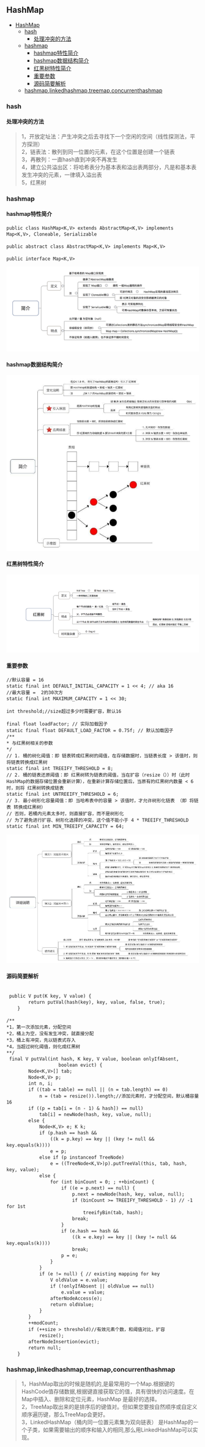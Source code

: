 ## HashMap

- [HashMap](#hashmap)
    - [hash](#hash)
        - [处理冲突的方法](#%E5%A4%84%E7%90%86%E5%86%B2%E7%AA%81%E7%9A%84%E6%96%B9%E6%B3%95)
    - [hashmap](#hashmap)
        - [hashmap特性简介](#hashmap%E7%89%B9%E6%80%A7%E7%AE%80%E4%BB%8B)
        - [hashmap数据结构简介](#hashmap%E6%95%B0%E6%8D%AE%E7%BB%93%E6%9E%84%E7%AE%80%E4%BB%8B)
        - [红黑树特性简介](#%E7%BA%A2%E9%BB%91%E6%A0%91%E7%89%B9%E6%80%A7%E7%AE%80%E4%BB%8B)
        - [重要参数](#%E9%87%8D%E8%A6%81%E5%8F%82%E6%95%B0)
        - [源码简要解析](#%E6%BA%90%E7%A0%81%E7%AE%80%E8%A6%81%E8%A7%A3%E6%9E%90)
    - [hashmap,linkedhashmap,treemap,concurrenthashmap](#hashmaplinkedhashmaptreemapconcurrenthashmap)

### hash

#### 处理冲突的方法
>1，开放定址法：产生冲突之后去寻找下一个空闲的空间（线性探测法，平方探测）     
>2，链表法：散列到同一位置的元素，在这个位置是创建一个链表         
>3，再散列：一直hash直到冲突不再发生             
>4，建立公共溢出区：将哈希表分为基本表和溢出表两部分，凡是和基本表发生冲突的元素，一律填入溢出表          
>5，红黑树                     

### hashmap

#### hashmap特性简介
```
public class HashMap<K,V> extends AbstractMap<K,V> implements Map<K,V>, Cloneable, Serializable

public abstract class AbstractMap<K,V> implements Map<K,V>

public interface Map<K,V>
```   
![Alt text](./res/hashmap-character.png  "hashmap特性简介")

#### hashmap数据结构简介
![Alt text](./res/hashmap.jpg "hashmap数据结构简介")

#### 红黑树特性简介
![Alt text](./res/red-back-tree.png  "红黑树特性简介")

#### 重要参数
```
//默认容量 = 16 
static final int DEFAULT_INITIAL_CAPACITY = 1 << 4; // aka 16
//最大容量 =  2的30次方
static final int MAXIMUM_CAPACITY = 1 << 30;

int threshold;//size超过多少时需要扩容，默认16

final float loadFactor; // 实际加载因子
static final float DEFAULT_LOAD_FACTOR = 0.75f; // 默认加载因子
/** 
* 与红黑树相关的参数
*/
// 1. 桶的树化阈值：即 链表转成红黑树的阈值，在存储数据时，当链表长度 > 该值时，则将链表转换成红黑树
static final int TREEIFY_THRESHOLD = 8; 
// 2. 桶的链表还原阈值：即 红黑树转为链表的阈值，当在扩容（resize（））时（此时HashMap的数据存储位置会重新计算），在重新计算存储位置后，当原有的红黑树内数量 < 6时，则将 红黑树转换成链表
static final int UNTREEIFY_THRESHOLD = 6;
// 3. 最小树形化容量阈值：即 当哈希表中的容量 > 该值时，才允许树形化链表 （即 将链表 转换成红黑树）
// 否则，若桶内元素太多时，则直接扩容，而不是树形化
// 为了避免进行扩容、树形化选择的冲突，这个值不能小于 4 * TREEIFY_THRESHOLD
static final int MIN_TREEIFY_CAPACITY = 64;

```

![Alt text](./res/loadFactor.jpg "加载因子比较")

#### 源码简要解析
```

 public V put(K key, V value) {
        return putVal(hash(key), key, value, false, true);
    }

/**
*1，第一次添加元素，分配空间
*2，桶上为空，没有发生冲突，就直接分配
*3，桶上有冲突，先以链表式存入
*4，当超过树化阈值，则化成红黑树
**/
 final V putVal(int hash, K key, V value, boolean onlyIfAbsent,
                   boolean evict) {
        Node<K,V>[] tab;
        Node<K,V> p;
        int n, i;
        if ((tab = table) == null || (n = tab.length) == 0)
            n = (tab = resize()).length;//添加元素时，才分配空间，默认桶容量16
        if ((p = tab[i = (n - 1) & hash]) == null)
            tab[i] = newNode(hash, key, value, null);
        else {
            Node<K,V> e; K k;
            if (p.hash == hash &&
                ((k = p.key) == key || (key != null && key.equals(k))))
                e = p;
            else if (p instanceof TreeNode)
                e = ((TreeNode<K,V>)p).putTreeVal(this, tab, hash, key, value);
            else {
                for (int binCount = 0; ; ++binCount) {
                    if ((e = p.next) == null) {
                        p.next = newNode(hash, key, value, null);
                        if (binCount >= TREEIFY_THRESHOLD - 1) // -1 for 1st
                            treeifyBin(tab, hash);
                        break;
                    }
                    if (e.hash == hash &&
                        ((k = e.key) == key || (key != null && key.equals(k))))
                        break;
                    p = e;
                }
            }
            if (e != null) { // existing mapping for key
                V oldValue = e.value;
                if (!onlyIfAbsent || oldValue == null)
                    e.value = value;
                afterNodeAccess(e);
                return oldValue;
            }
        }
        ++modCount;
        if (++size > threshold)//有效元素个数，和阈值对比，扩容
            resize();
        afterNodeInsertion(evict);
        return null;
    }
```

### hashmap,linkedhashmap,treemap,concurrenthashmap
>1，HashMap取出的时候是随机的,是最常用的一个Map.根据键的HashCode值存储数据,根据键直接获取它的值，具有很快的访问速度。在Map中插入、删除和定位元素，HashMap 是最好的选择。    
>2，TreeMap取出来的是排序后的键值对。但如果您要按自然顺序或自定义顺序遍历键，那么TreeMap会更好。   
>3，LinkedHashMap（桶内同一位置元素集为双向链表） 是HashMap的一个子类，如果需要输出的顺序和输入的相同,那么用LinkedHashMap可以实现。    